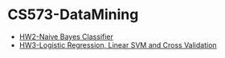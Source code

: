 # CS573-DataMining
 - [HW2-Naive Bayes Classifier](https://github.com/lifangda01/CS573-DataMining/tree/master/hw2)
 - [HW3-Logistic Regression, Linear SVM and Cross Validation](https://github.com/lifangda01/CS573-DataMining/tree/master/hw3)
